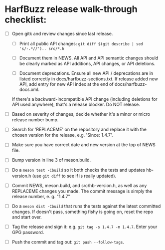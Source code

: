 # HarfBuzz release walk-through checklist:

- [ ] Open gitk and review changes since last release.

	- [ ] Print all public API changes:
        `git diff $(git describe | sed 's/-.*//').. src/*.h`

    - [ ]  Document them in NEWS.
        All API and API semantic changes should be clearly marked as API additions, API changes, or API deletions.

    - [ ] Document deprecations.
        Ensure all new API / deprecations are in listed correctly in docs/harfbuzz-sections.txt.
        If release added new API, add entry for new API index at the end of docs/harfbuzz-docs.xml.

     If there's a backward-incompatible API change (including deletions for API used anywhere), that's a release blocker.
     Do NOT release.

- [ ] Based on severity of changes, decide whether it's a minor or micro release number bump.

- [ ] Search for 'REPLACEME' on the repository and replace it with the chosen version for the release, e.g. 'Since: 1.4.7'.

- [ ] Make sure you have correct date and new version at the top of NEWS file.

- [ ] Bump version in line 3 of meson.build.

- [ ] Do a `meson test -Cbuild` so it both checks the tests and updates hb-version.h (use `git diff` to see if is really updated).

- [ ] Commit NEWS, meson.build, and src/hb-version.h, as well as any REPLACEME changes you made.
        The commit message is simply the release number, e. g. "1.4.7"

- [ ] Do a `meson dist -Cbuild` that runs the tests against the latest committed changes.
   If doesn't pass, something fishy is going on, reset the repo and start over.

- [ ] Tag the release and sign it: e.g. `git tag -s 1.4.7 -m 1.4.7`.
	  Enter your GPG password.

- [ ] Push the commit and tag out: `git push --follow-tags`.
